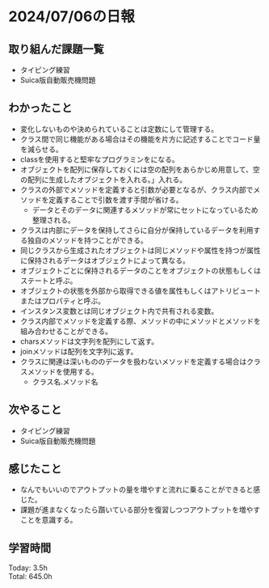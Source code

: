 # 2024/07/06の日報
## 取り組んだ課題一覧
* タイピング練習
* Suica版自動販売機問題
## わかったこと
* 変化しないものや決められていることは定数にして管理する。
* クラス間で同じ機能がある場合はその機能を片方に記述することでコード量を減らせる。
* classを使用すると堅牢なプログラミンをになる。
* オブジェクトを配列に保存しておくには空の配列をあらかじめ用意して、空の配列に生成したオブジェクトを入れる。」入れる。
* クラスの外部でメソッドを定義すると引数が必要となるが、クラス内部でメソッドを定義することで引数を渡す手間が省ける。
  *  データとそのデータに関連するメソッドが常にセットになっているため整理される。 
* クラスは内部にデータを保持してさらに自分が保持しているデータを利用する独自のメソッドを持つことができる。
* 同じクラスから生成されたオブジェクトは同じメソッドや属性を持つが属性に保持されるデータはオブジェクトによって異なる。
* オブジェクトごとに保持されるデータのことをオブジェクトの状態もしくはステートと呼ぶ。
* オブジェクトの状態を外部から取得できる値を属性もしくはアトリビュートまたはプロパティと呼ぶ。
* インスタンス変数とは同じオブジェクト内で共有される変数。
* クラス内部でメソッドを定義する際、メソッドの中にメソッドとメソッドを組み合わせることができる。
* charsメソッドは文字列を配列にして返す。
* joinメソッドは配列を文字列に返す。
* クラスに関連は深いもののデータを扱わないメソッドを定義する場合はクラスメソッドを使用する。
  *  クラス名.メソッド名 
## 次やること
* タイピング練習
* Suica版自動販売機問題
## 感じたこと
* なんでもいいのでアウトプットの量を増やすと流れに乗ることができると感じた。
* 課題が進まなくなったら躓いている部分を復習しつつアウトプットを増やすことを意識する。
## 学習時間
Today: 3.5h<br>
Total: 645.0h
